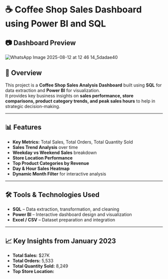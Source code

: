 # ☕ Coffee Shop Sales Dashboard using Power BI and SQL
## 📷 Dashboard Preview
![WhatsApp Image 2025-08-12 at 12 46 14_5dadae40](https://github.com/user-attachments/assets/2073baaf-9d77-4d06-b969-badb77055ae7)

## 📌 Overview
This project is a **Coffee Shop Sales Analysis Dashboard** built using **SQL** for data extraction and **Power BI** for visualization.  
It provides key business insights on **sales performance, store comparisons, product category trends, and peak sales hours** to help in strategic decision-making.

---

## 📊 Features
- **Key Metrics:** Total Sales, Total Orders, Total Quantity Sold  
- **Sales Trend Analysis** over time  
- **Weekday vs Weekend Sales** breakdown  
- **Store Location Performance**  
- **Top Product Categories by Revenue**  
- **Day & Hour Sales Heatmap**  
- **Dynamic Month Filter** for interactive analysis  

---

## 🛠 Tools & Technologies Used
- **SQL** – Data extraction, transformation, and cleaning  
- **Power BI** – Interactive dashboard design and visualization  
- **Excel / CSV** – Dataset preparation and integration  

---

## 📈 Key Insights from January 2023
- **Total Sales:** $27K  
- **Total Orders:** 5,533  
- **Total Quantity Sold:** 8,249  
- **Top Store Location:**
